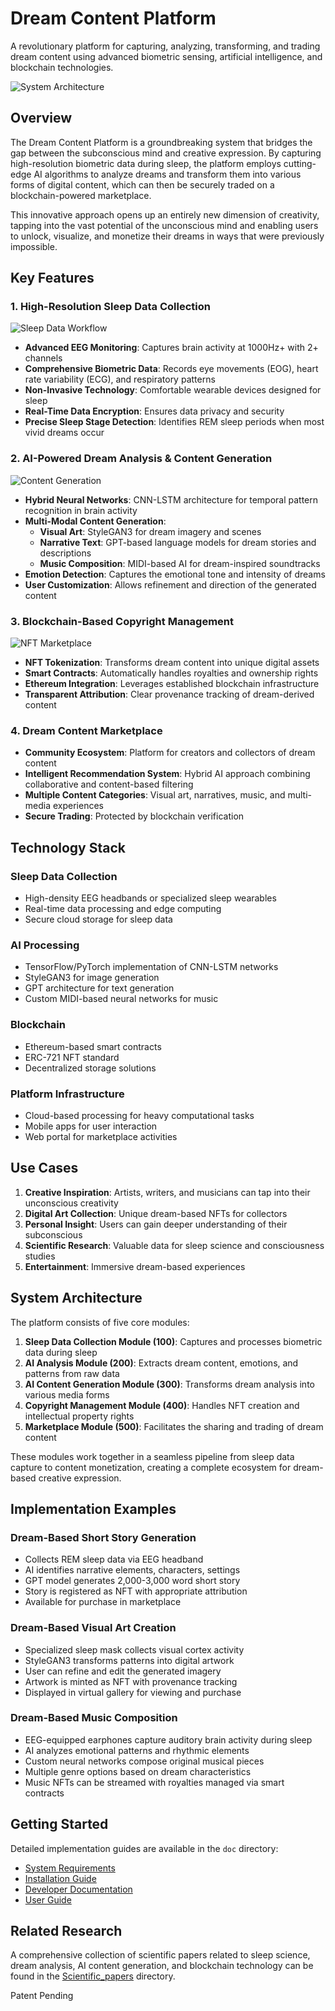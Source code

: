 # Dream Content Platform

A revolutionary platform for capturing, analyzing, transforming, and trading dream content using advanced biometric sensing, artificial intelligence, and blockchain technologies.

![System Architecture](doc/images/system_architecture.svg)

## Overview

The Dream Content Platform is a groundbreaking system that bridges the gap between the subconscious mind and creative expression. By capturing high-resolution biometric data during sleep, the platform employs cutting-edge AI algorithms to analyze dreams and transform them into various forms of digital content, which can then be securely traded on a blockchain-powered marketplace.

This innovative approach opens up an entirely new dimension of creativity, tapping into the vast potential of the unconscious mind and enabling users to unlock, visualize, and monetize their dreams in ways that were previously impossible.

## Key Features

### 1. High-Resolution Sleep Data Collection

![Sleep Data Workflow](doc/images/sleep_data_workflow.svg)

- **Advanced EEG Monitoring**: Captures brain activity at 1000Hz+ with 2+ channels
- **Comprehensive Biometric Data**: Records eye movements (EOG), heart rate variability (ECG), and respiratory patterns
- **Non-Invasive Technology**: Comfortable wearable devices designed for sleep
- **Real-Time Data Encryption**: Ensures data privacy and security
- **Precise Sleep Stage Detection**: Identifies REM sleep periods when most vivid dreams occur

### 2. AI-Powered Dream Analysis & Content Generation

![Content Generation](doc/images/content_generation.svg)

- **Hybrid Neural Networks**: CNN-LSTM architecture for temporal pattern recognition in brain activity
- **Multi-Modal Content Generation**:
  - **Visual Art**: StyleGAN3 for dream imagery and scenes
  - **Narrative Text**: GPT-based language models for dream stories and descriptions
  - **Music Composition**: MIDI-based AI for dream-inspired soundtracks
- **Emotion Detection**: Captures the emotional tone and intensity of dreams
- **User Customization**: Allows refinement and direction of the generated content

### 3. Blockchain-Based Copyright Management

![NFT Marketplace](doc/images/nft_marketplace.svg)

- **NFT Tokenization**: Transforms dream content into unique digital assets
- **Smart Contracts**: Automatically handles royalties and ownership rights
- **Ethereum Integration**: Leverages established blockchain infrastructure
- **Transparent Attribution**: Clear provenance tracking of dream-derived content

### 4. Dream Content Marketplace

- **Community Ecosystem**: Platform for creators and collectors of dream content
- **Intelligent Recommendation System**: Hybrid AI approach combining collaborative and content-based filtering
- **Multiple Content Categories**: Visual art, narratives, music, and multi-media experiences
- **Secure Trading**: Protected by blockchain verification

## Technology Stack

### Sleep Data Collection
- High-density EEG headbands or specialized sleep wearables
- Real-time data processing and edge computing
- Secure cloud storage for sleep data

### AI Processing
- TensorFlow/PyTorch implementation of CNN-LSTM networks
- StyleGAN3 for image generation
- GPT architecture for text generation
- Custom MIDI-based neural networks for music

### Blockchain
- Ethereum-based smart contracts
- ERC-721 NFT standard
- Decentralized storage solutions

### Platform Infrastructure
- Cloud-based processing for heavy computational tasks
- Mobile apps for user interaction
- Web portal for marketplace activities

## Use Cases

1. **Creative Inspiration**: Artists, writers, and musicians can tap into their unconscious creativity
2. **Digital Art Collection**: Unique dream-based NFTs for collectors
3. **Personal Insight**: Users can gain deeper understanding of their subconscious
4. **Scientific Research**: Valuable data for sleep science and consciousness studies
5. **Entertainment**: Immersive dream-based experiences

## System Architecture

The platform consists of five core modules:

1. **Sleep Data Collection Module (100)**: Captures and processes biometric data during sleep
2. **AI Analysis Module (200)**: Extracts dream content, emotions, and patterns from raw data
3. **AI Content Generation Module (300)**: Transforms dream analysis into various media forms
4. **Copyright Management Module (400)**: Handles NFT creation and intellectual property rights
5. **Marketplace Module (500)**: Facilitates the sharing and trading of dream content

These modules work together in a seamless pipeline from sleep data capture to content monetization, creating a complete ecosystem for dream-based creative expression.

## Implementation Examples

### Dream-Based Short Story Generation
- Collects REM sleep data via EEG headband
- AI identifies narrative elements, characters, settings
- GPT model generates 2,000-3,000 word short story
- Story is registered as NFT with appropriate attribution
- Available for purchase in marketplace

### Dream-Based Visual Art Creation
- Specialized sleep mask collects visual cortex activity
- StyleGAN3 transforms patterns into digital artwork
- User can refine and edit the generated imagery
- Artwork is minted as NFT with provenance tracking
- Displayed in virtual gallery for viewing and purchase

### Dream-Based Music Composition
- EEG-equipped earphones capture auditory brain activity during sleep
- AI analyzes emotional patterns and rhythmic elements
- Custom neural networks compose original musical pieces
- Multiple genre options based on dream characteristics
- Music NFTs can be streamed with royalties managed via smart contracts

## Getting Started

Detailed implementation guides are available in the `doc` directory:
- [System Requirements](doc/system_requirements.md)
- [Installation Guide](doc/installation.md)
- [Developer Documentation](doc/developer_docs.md)
- [User Guide](doc/user_guide.md)

## Related Research

A comprehensive collection of scientific papers related to sleep science, dream analysis, AI content generation, and blockchain technology can be found in the [Scientific_papers](Scientific_papers) directory.

Patent Pending
